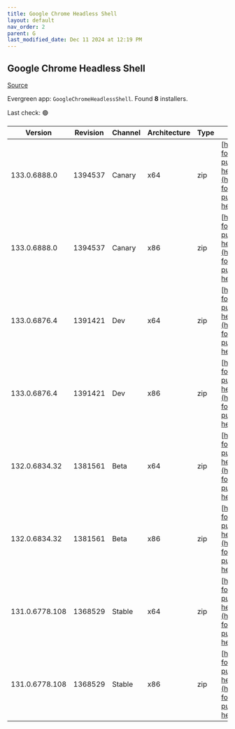 ```yaml
---
title: Google Chrome Headless Shell
layout: default
nav_order: 2
parent: G
last_modified_date: Dec 11 2024 at 12:19 PM
---
```


## Google Chrome Headless Shell

[Source](https://googlechromelabs.github.io/chrome-for-testing/)

Evergreen app: `GoogleChromeHeadlessShell`. Found **8** installers.

Last check: 🟢

| Version        | Revision | Channel | Architecture | Type | URI                                                                                                                                                                                                                            |
| -------------- | -------- | ------- | ------------ | ---- | ------------------------------------------------------------------------------------------------------------------------------------------------------------------------------------------------------------------------------ |
| 133.0.6888.0   | 1394537  | Canary  | x64          | zip  | [https://storage.googleapis.com/chrome-for-testing-public/133.0.6888.0/win64/chrome-headless-shell-win64.zip](https://storage.googleapis.com/chrome-for-testing-public/133.0.6888.0/win64/chrome-headless-shell-win64.zip)     |
| 133.0.6888.0   | 1394537  | Canary  | x86          | zip  | [https://storage.googleapis.com/chrome-for-testing-public/133.0.6888.0/win32/chrome-headless-shell-win32.zip](https://storage.googleapis.com/chrome-for-testing-public/133.0.6888.0/win32/chrome-headless-shell-win32.zip)     |
| 133.0.6876.4   | 1391421  | Dev     | x64          | zip  | [https://storage.googleapis.com/chrome-for-testing-public/133.0.6876.4/win64/chrome-headless-shell-win64.zip](https://storage.googleapis.com/chrome-for-testing-public/133.0.6876.4/win64/chrome-headless-shell-win64.zip)     |
| 133.0.6876.4   | 1391421  | Dev     | x86          | zip  | [https://storage.googleapis.com/chrome-for-testing-public/133.0.6876.4/win32/chrome-headless-shell-win32.zip](https://storage.googleapis.com/chrome-for-testing-public/133.0.6876.4/win32/chrome-headless-shell-win32.zip)     |
| 132.0.6834.32  | 1381561  | Beta    | x64          | zip  | [https://storage.googleapis.com/chrome-for-testing-public/132.0.6834.32/win64/chrome-headless-shell-win64.zip](https://storage.googleapis.com/chrome-for-testing-public/132.0.6834.32/win64/chrome-headless-shell-win64.zip)   |
| 132.0.6834.32  | 1381561  | Beta    | x86          | zip  | [https://storage.googleapis.com/chrome-for-testing-public/132.0.6834.32/win32/chrome-headless-shell-win32.zip](https://storage.googleapis.com/chrome-for-testing-public/132.0.6834.32/win32/chrome-headless-shell-win32.zip)   |
| 131.0.6778.108 | 1368529  | Stable  | x64          | zip  | [https://storage.googleapis.com/chrome-for-testing-public/131.0.6778.108/win64/chrome-headless-shell-win64.zip](https://storage.googleapis.com/chrome-for-testing-public/131.0.6778.108/win64/chrome-headless-shell-win64.zip) |
| 131.0.6778.108 | 1368529  | Stable  | x86          | zip  | [https://storage.googleapis.com/chrome-for-testing-public/131.0.6778.108/win32/chrome-headless-shell-win32.zip](https://storage.googleapis.com/chrome-for-testing-public/131.0.6778.108/win32/chrome-headless-shell-win32.zip) |
